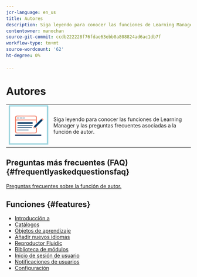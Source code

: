 ```yaml
---
jcr-language: en_us
title: Autores
description: Siga leyendo para conocer las funciones de Learning Manager y las preguntas frecuentes asociadas a la función de autor.
contentowner: manochan
source-git-commit: ccdb222228f76fdae63ebb0a808824ad6ac1db7f
workflow-type: tm+mt
source-wordcount: '62'
ht-degree: 0%

---
```




# Autores

<table> 
 <tbody>
  <tr> 
   <td><img src="assets/authors2.png"></td> 
   <td><p>Siga leyendo para conocer las funciones de Learning Manager y las preguntas frecuentes asociadas a la función de autor. </p></td> 
  </tr> 
 </tbody>
</table>

## Preguntas más frecuentes (FAQ) {#frequentlyaskedquestionsfaq}

[Preguntas frecuentes sobre la función de autor.](authors/frequently-asked-questions-for-authors.md)

## Funciones {#features}

* [Introducción a](authors/feature-summary/getting-started-author.md)
* [Catálogos](authors/feature-summary/catalogs.md)
* [Objetos de aprendizaje](authors/feature-summary/courses.md)
* [Añadir nuevos idiomas](authors/feature-summary/add-new-language-learning-objects.md)
* [Reproductor Fluidic](authors/feature-summary/fluidic-player.md)
* [Biblioteca de módulos](authors/feature-summary/module-library.md)
* [Inicio de sesión de usuario](authors/feature-summary/user-login.md)
* [Notificaciones de usuarios](authors/feature-summary/user-notifications.md)
* [Configuración](authors/feature-summary/settings.md)

